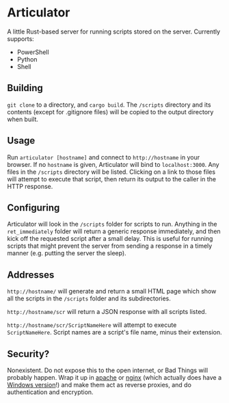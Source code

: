 # Articulator

A little Rust-based server for running scripts stored on the server.
Currently supports:
 * PowerShell
 * Python
 * Shell

## Building
`git clone` to a directory, and `cargo build`. The `/scripts` directory and its contents (except for .gitignore files) will be copied to the output directory when built.

## Usage
Run `articulator [hostname]` and connect to `http://hostname` in your browser. If no `hostname` is given, Articulator will bind to `localhost:3000`. Any files in the `/scripts` directory will be listed. Clicking on a link to those files will attempt to execute that script, then return its output to the caller in the HTTP response.  

## Configuring
Articulator will look in the `/scripts` folder for scripts to run. Anything in the `ret_immediately` folder will return a generic response immediately, and then kick off the requested script after a small delay. This is useful for running scripts that might prevent the server from sending a response in a timely manner (e.g. putting the server the sleep).

## Addresses
`http://hostname/` will generate and return a small HTML page which show all the scripts in the `/scripts` folder and its subdirectories.

`http://hostname/scr` will return a JSON response with all scripts listed.

`http://hostname/scr/ScriptNameHere` will attempt to execute `ScriptNameHere`. Script names are a script's file name, minus their extension.

## Security?
Nonexistent. Do not expose this to the open internet, or Bad Things will probably happen. Wrap it up in [apache](https://httpd.apache.org/) or [nginx](https://www.nginx.com/) (which actually does have a [Windows version](http://nginx.org/en/docs/windows.html)!) and make them act as reverse proxies, and do authentication and encryption.
